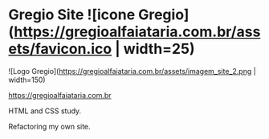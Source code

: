 Gregio Site  ![icone Gregio](https://gregioalfaiataria.com.br/assets/favicon.ico | width=25)
=================================================================================

![Logo Gregio](https://gregioalfaiataria.com.br/assets/imagem_site_2.png | width=150)

<https://gregioalfaiataria.com.br>

HTML and CSS study.

Refactoring my own site.
